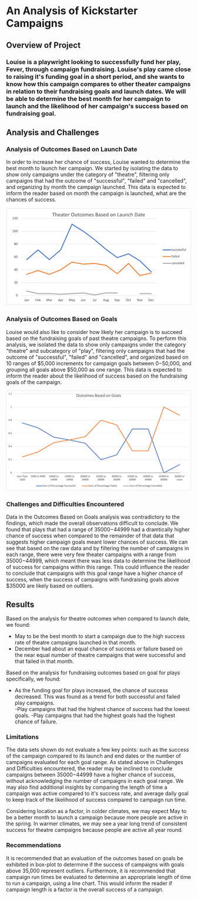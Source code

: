 # An Analysis of Kickstarter Campaigns
## Overview of Project
### Louise is a playwright looking to successfully fund her play, Fever, through campaign fundraising. Louise's play came close to raising it's funding goal in a short period, and she wants to know how this campaign compares to other theater campaigns in relation to their fundraising goals and launch dates.  We will be able to determine the best month for her campaign to launch and the likelihood of her campaign's success based on fundraising goal. 

## Analysis and Challenges

### Analysis of Outcomes Based on Launch Date
In order to increase her chance of success, Louise wanted to determine the best month to launch her campaign.  We started by isolating the data to show only campaigns under the category of "theatre", filtering only campaigns that had the outcome of "successful", "failed" and "cancelled", and organizing by month the campaign launched.  This data is expected to inform the reader based on month the campaign is launched, what are the chances of success. 

![LaunchDates](Theater_Outcomes_vs_Launch.png "Launch")

### Analysis of Outcomes Based on Goals
Louise would also like to consider how likely her campaign is to succeed based on the fundraising goals of past theatre campaigns.  To perform this analysis, we isolated the data to show only campaigns under the category "theatre" and subcategory of "play", filtering only campaigns that had the outcome of "successful", "failed" and "cancelled", and organized based on 10 ranges of $5,000 increments for campaign goals between $0-$50,000, and grouping all goals above $50,000 as one range.  This data is expected to inform the reader about the likelihood of success based on the fundraising goals of the campaign.

![GoalsOutcomes](Outcomes_vs_goals.png "Outcomes")

### Challenges and Difficulties Encountered

Data in the Outcomes Based on Goals analysis was contradictory to the findings, which made the overall observations difficult to conclude.  We found that plays that had a range of $35000-$44999 had a dramtically higher chance of success when compared to the remainder of that data that suggests higher campaign goals meant lower chances of success.  We can see that based on the raw data and by filtering the number of campaigns in each range, there were very few theater campaigns with a range from $35000-$44999, which meant there was less data to determine the likelihood of success for campaigns within this range. This could influence the reader to conclude that campaigns with this goal range have a higher chance of success, when the success of campaigns with fundraising goals above $35000 are likely based on outliers. 

## Results

Based on the analysis for theatre outcomes when compared to launch date, we found:
- May to be the best month to start a campaign due to the high success rate of theatre campaigns launched in that month.
- December had about an equal chance of success or failure based on the near equal number of theatre campaigns that were successful and that failed in that month.

Based on the analysis for fundraising outcomes based on goal for plays specifically, we found: 
- As the funding goal for plays increased, the chance of success decreased.  This was found as a trend for both successful and failed play campaigns.  
  -Play campaigns that had the highest chance of success had the lowest goals.
  -Play campaigns that had the highest goals had the highest chance of failure.

### Limitations

The data sets shown do not evaluate a few key points: such as the success of the campaign compared to its launch and end dates or the number of campaigns evaluated for each goal range.  As stated above in Challenges and Difficulties encountered, the reader may be inclined to conclude campaigns between $35000-$44999 have a higher chance of success, without acknowledging the number of campaigns in each goal range.  We may also find additional insights by comparing the length of time a campaign was active compared to it's success rate, and average daily goal to keep track of the likelihood of success compared to campaign run time.  

Considering location as a factor, in colder climates, we may expect May to be a better month to launch a campaign because more people are active in the spring. In warmer climates, we may see a year long trend of consistent success for theatre campaigns because people are active all year round.  

### Recommendations

It is recommended that an evaluation of the outcomes based on goals be exhibited in box-plot to determine if the success of campaigns with goals above 35,000 represent outliers. 
Furthermore, it is recommended that campaign run times be evaluated to determine an appropriate length of time to run a campaign, using a line chart.  This would inform the reader if campaign length is a factor is the overall success of a campaign.    
